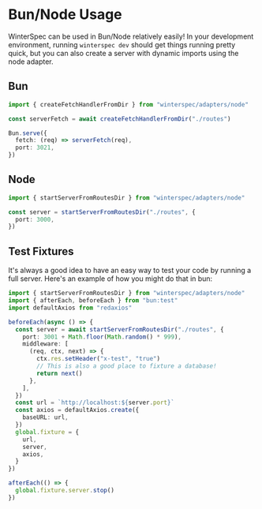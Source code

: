 # Bun/Node Usage

WinterSpec can be used in Bun/Node relatively easily! In your development environment,
running `winterspec dev` should get things running pretty quick, but you can also
create a server with dynamic imports using the node adapter.

## Bun

```ts
import { createFetchHandlerFromDir } from "winterspec/adapters/node"

const serverFetch = await createFetchHandlerFromDir("./routes")

Bun.serve({
  fetch: (req) => serverFetch(req),
  port: 3021,
})
```

## Node

```ts
import { startServerFromRoutesDir } from "winterspec/adapters/node"

const server = startServerFromRoutesDir("./routes", {
  port: 3000,
})
```

## Test Fixtures

It's always a good idea to have an easy way to test your code by running a full
server. Here's an example of how you might do that in bun:

```ts
import { startServerFromRoutesDir } from "winterspec/adapters/node"
import { afterEach, beforeEach } from "bun:test"
import defaultAxios from "redaxios"

beforeEach(async () => {
  const server = await startServerFromRoutesDir("./routes", {
    port: 3001 + Math.floor(Math.random() * 999),
    middleware: [
      (req, ctx, next) => {
        ctx.res.setHeader("x-test", "true")
        // This is also a good place to fixture a database!
        return next()
      },
    ],
  })
  const url = `http://localhost:${server.port}`
  const axios = defaultAxios.create({
    baseURL: url,
  })
  global.fixture = {
    url,
    server,
    axios,
  }
})

afterEach(() => {
  global.fixture.server.stop()
})
```
